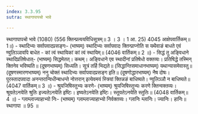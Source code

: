 ```yaml
---
index: 3.3.95
sutra: स्थागापापचो भावे

---
```

स्थागापापचो भावे (1080) (556 क्तिन्प्रत्ययविधिसूत्रम्॥ 3 । 3 । 1 आ. 25) 4045 आक्षेपवार्तिकम्॥ 1॥) - स्थादिभ्यः सर्वापवादप्रसङ्गः- (भाष्यम्) स्थादिभ्यः सर्वापवादः क्तिन्प्राप्नोति स यथैवाङं बाधते एवं ण्वुलिञ्ञावपि बाधेत - कां त्वं स्थायिकां कां त्वं स्थायिम्॥ (4046 वार्तिकम्॥ 2 ॥) - सिद्धं तु अङ्विधाने स्थादिप्रतिषेधात्- (भाष्यम्) सिद्धमेतत्। कथम्। अङ्विधाने एव स्थादीनां प्रतिषेधो वक्तव्यः। प्रतिषिद्धे तस्मिन् क्तिनेव भविष्यति॥ (दूषणभाष्यम्) सिध्यति। सूत्रं तर्हि भिद्यते॥ (सिद्धान्तिसमाधानभाष्यम्) यथान्यासमेवास्तु॥ (दूषणस्मारणभाष्यम्) ननु चोक्तं स्थादिभ्यः सर्वापवादप्रसङ्ग इति॥ (दूषणोद्धारभाष्यम्) नैष दोषः। पुरस्तादपवादा अनन्तरान्विधीन्बाधन्ते नोत्तरान् इत्येवमयं स्त्रियां क्तिन्नङं बाधिष्यते। ण्वुलिञ्ञौ न बाधिष्यते॥ (4047 वार्तिकम्॥ 3 ॥) - श्रुयजिषिस्तुभ्यः करणे- (भाष्यम्) श्रुयजिषिस्तुभ्यः करणे क्तिन्वक्तव्यः। श्रूयतेऽनयेति श्रुतिः इज्यतेऽनयेति इष्टिः। इष्यतेऽनयेति इष्टिः। स्तूयतेऽनयेति स्तुतिः॥ (4048 वार्तिकम्॥ 4 ॥) - ग्लाम्लाज्याहाभ्यो निः- (भाष्यम्) ग्लाम्लाज्याहाभ्यो निर्वक्तव्यः। ग्लानिः म्लानिः। ज्यानिः। हानिः॥ स्थागापा ॥ 95 ॥